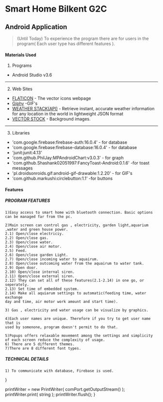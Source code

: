 # Smart Home Bilkent G2C
## Android Application
> (Until Today)
To experience the program there are for users in the program( Each user type has different features ).


#### Materials Used

1) Programs
* Android Studio v3.6

---
2) Web Sites
* [FLATICON](https://www.flaticon.com/) - The vector icons webpage
* [Giphy](https://giphy.com/) -GIF's
* [WEATHER STACK(API)](https://weatherstack.com/) - Retrieve instant, accurate weather information for
any location in the world in lightweight JSON format
* [VECTOR STOCK](https://www.vectorstock.com/) - Background images.
---
3) Libraries
*  'com.google.firebase:firebase-auth:16.0.4' - for database
*  'com.google.firebase:firebase-database:16.0.4' - for database
*  'junit:junit:4.13'    
*  'com.github.PhilJay:MPAndroidChart:v3.0.3' - for graph
*  'com.github.Shashank02051997:FancyToast-Android:0.1.6' -for toast messages
*  'pl.droidsonroids.gif:android-gif-drawable:1.2.20' - for GIF's
*  'com.github.markushi:circlebutton:1.1' -for buttons

#### Features
##### PROGRAM FEATURES
```
1)Easy access to smart home with bluetooth connection. Basic options can be managed far from the pc. 

2)Main screen can control gas , electricity, garden light,aquarium ,water and green house power. 
2.1) Open/close electriciy.
2.2) Open/close gas.
2.3) Open/close water.
2.4) Open/close air motor.
2.5) Feed.
2.6) Open/close garden Light.
2.7) Open/close incoming water to aquairum.
2.8) Open/close outcoming water from the aquairum to water tank.
2.9) Open door.
2.10) Open/close internal siren.
2.11) Open/close external siren.
2.12) They can set all of these features(2.1-2.14) in one go, or seperately.
2.13) Set time of embedded system.
2.14) Make all aquiarum settings to automatic(feeding time, water exchange
day and time, air motor work amount and start time).

3) Gas , electricity and water usage can be visualize by graphics.
 
4)Each user names are unique. Therefore if you try to get user name that is 
used by somenone, program doesn't permit to do that.

5)Popups offers relaxable movement among the settings and simplicity of each screen reduce the complexity of usage.
6) There are 5 different themes.
7)There are 8 different font types.
```
##### TECHNICAL DETAILS
```
1) To communicate with database, Firebase is used.

```


   }
   
   printWriter = new PrintWriter( comPort.getOutputStream() );
   printWriter.print( string );
   printWriter.flush();
}